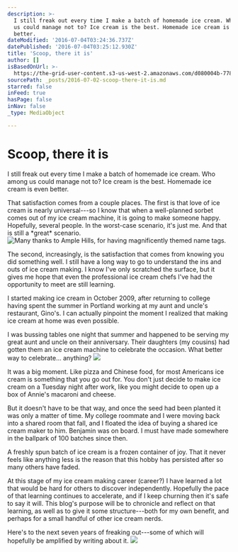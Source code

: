 ```yaml
---
description: >-
  I still freak out every time I make a batch of homemade ice cream. Who among
  us could manage not to? Ice cream is the best. Homemade ice cream is even
  better.
dateModified: '2016-07-04T03:24:36.737Z'
datePublished: '2016-07-04T03:25:12.930Z'
title: 'Scoop, there it is'
author: []
isBasedOnUrl: >-
  https://the-grid-user-content.s3-us-west-2.amazonaws.com/d080004b-7786-4bd4-ae9e-6c72c2eec11b.jpg
sourcePath: _posts/2016-07-02-scoop-there-it-is.md
starred: false
inFeed: true
hasPage: false
inNav: false
_type: MediaObject

---
```

# Scoop, there it is

I still freak out every time I make a batch of homemade ice cream. Who among us could manage not to? Ice cream is the best. Homemade ice cream is even better.

That satisfaction comes from a couple places. The first is that love of ice cream is nearly universal---so I know that when a well-planned sorbet comes out of my ice cream machine, it is going to make someone happy. Hopefully, several people. In the worst-case scenario, it's just me. And that is still a \*great\* scenario.
![Many thanks to Ample Hills, for having magnificently themed name tags. ](https://the-grid-user-content.s3-us-west-2.amazonaws.com/d080004b-7786-4bd4-ae9e-6c72c2eec11b.jpg)

The second, increasingly, is the satisfaction that comes from knowing you did something well. I still have a long way to go to understand the ins and outs of ice cream making. I know I've only scratched the surface, but it gives me hope that even the professional ice cream chefs I've had the opportunity to meet are still learning.

I started making ice cream in October 2009, after returning to college having spent the summer in Portland working at my aunt and uncle's restaurant, Gino's. I can actually pinpoint the moment I realized that making ice cream at home was even possible.

I was bussing tables one night that summer and happened to be serving my great aunt and uncle on their anniversary. Their daughters (my cousins) had gotten them an ice cream machine to celebrate the occasion. What better way to celebrate... anything?
![](https://the-grid-user-content.s3-us-west-2.amazonaws.com/36e8ae5d-3fe5-4ed0-89c8-610ac24ac622.jpg)

It was a big moment. Like pizza and Chinese food, for most Americans ice cream is something that you go out for. You don't just decide to make ice cream on a Tuesday night after work, like you might decide to open up a box of Annie's macaroni and cheese.

But it doesn't have to be that way, and once the seed had been planted it was only a matter of time. My college roommate and I were moving back into a shared room that fall, and I floated the idea of buying a shared ice cream maker to him. Benjamin was on board. I must have made somewhere in the ballpark of 100 batches since then.

A freshly spun batch of ice cream is a frozen container of joy. That it never feels like anything less is the reason that this hobby has persisted after so many others have faded.

At this stage of my ice cream making career (career?) I have learned a lot that would be hard for others to discover independently. Hopefully the pace of that learning continues to accelerate, and if I keep churning then it's safe to say it will. This blog's purpose will be to chronicle and reflect on that learning, as well as to give it some structure---both for my own benefit, and perhaps for a small handful of other ice cream nerds.

Here's to the next seven years of freaking out---some of which will hopefully be amplified by writing about it.
![](https://the-grid-user-content.s3-us-west-2.amazonaws.com/c304ee8e-73b0-4aa1-b66f-d8bd948ab9f8.jpg)